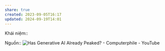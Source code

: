 ```yaml
---
share: true
created: 2023-09-05T16:17
updated: 2024-09-19T14:01
---
```

Khái niệm:: 

Nguồn:: ![Has Generative AI Already Peaked? - Computerphile - YouTube](https://youtu.be/dDUC-LqVrPU?si=H161x-mOwjjMfhH7&t=479)